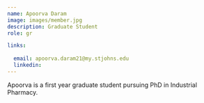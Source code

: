 ```yaml
---
name: Apoorva Daram
image: images/member.jpg
description: Graduate Student
role: gr

links:
  
  email: apoorva.daram21@my.stjohns.edu
  linkedin: 
---
```


Apoorva is a first year graduate student pursuing PhD in Industrial Pharmacy.
